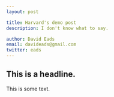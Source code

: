 ```yaml
---
layout: post

title: Harvard's demo post 
description: I don't know what to say. 

author: David Eads
email: davideads@gmail.com
twitter: eads
---
```


## This is a headline. 

This is some text. 
